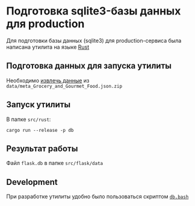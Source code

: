 # Подготовка sqlite3-базы данных для production

Для подготовки базы данных (sqlite3) для production-сервиса была написана утилита на языке [Rust](rust.md)

## Подготовка данных для запуска утилиты

Необходимо [извлечь данные](json-to-csv.md) из `data/meta_Grocery_and_Gourmet_Food.json.zip`

## Запуск утилиты

В папке `src/rust`:

```
cargo run --release -p db
```

## Результат работы

Файл `flask.db` в папке `src/flask/data`

## Development

При разработке утилиты удобно было пользоваться скриптом [`db.bash`](db.bash)
